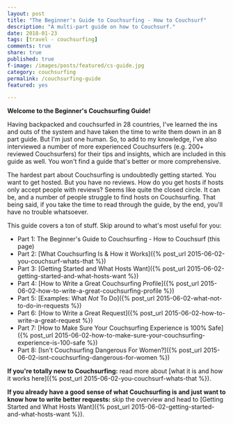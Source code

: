 ```yaml
---
layout: post
title: "The Beginner's Guide to Couchsurfing - How to Couchsurf"
description: "A multi-part guide on how to Couchsurf."
date: 2018-01-23
tags: [travel - couchsurfing]
comments: true
share: true
published: true
f-image: /images/posts/featured/cs-guide.jpg
category: couchsurfing
permalink: /couchsurfing-guide
featured: yes

---
```


__Welcome to the Beginner's Couchsurfing Guide!__

 Having backpacked and couchsurfed in 28 countries, I've learned the ins and outs of the system and have taken the time to write them down in an 8 part guide. But I'm just one human. So, to add to my knowledge, I've also interviewed a number of more experienced Couchsurfers (e.g. 200+ reviewed Couchsurfers) for their tips and insights, which are included in this guide as well. You won't find a guide that's better or more comprehensive.

The hardest part about Couchsurfing is undoubtedly getting started. You want to get hosted. But you have no reviews. How do you get hosts if hosts only accept people with reviews? Seems like quite the closed circle. It can be, and a number of people struggle to find hosts on Couchsurfing. That being said, if you take the time to read through the guide, by the end, you'll have no trouble whatsoever.

This guide covers a ton of stuff. Skip around to what's most useful for you: 

* Part 1: The Beginner's Guide to Couchsurfing - How to Couchsurf (this page)
* Part 2: [What Couchsurfing Is & How it Works]({% post_url 2015-06-02-you-couchsurf-whats-that %})
* Part 3: [Getting Started and What Hosts Want]({% post_url 2015-06-02-getting-started-and-what-hosts-want %})
* Part 4: [How to Write a Great Couchsurfing Profile]({% post_url 2015-06-02-how-to-write-a-great-couchsurfing-profile %})
* Part 5: [Examples: What *Not* To Do]({% post_url 2015-06-02-what-not-to-do-in-requests %})
* Part 6: [How to Write a Great Request]({% post_url 2015-06-02-how-to-write-a-great-request %})
* Part 7: [How to Make Sure Your Couchsurfing Experience is 100% Safe]({% post_url 2015-06-02-how-to-make-sure-your-couchsurfing-experience-is-100-safe %})
* Part 8: [Isn't Couchsurfing Dangerous For Women?]({% post_url 2015-06-02-isnt-couchsurfing-dangerous-for-women %})

**If you're totally new to Couchsurfing:** read more about [what it is and how it works here]({% post_url 2015-06-02-you-couchsurf-whats-that %}). 

**If you already have a good sense of what Couchsurfing is and just want to know how to write better requests:** skip the overview and head to [Getting Started and What Hosts Want]({% post_url 2015-06-02-getting-started-and-what-hosts-want %}).
